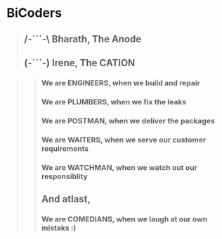 
<h1> BiCoders </h1>

> <h2> /-```-\ Bharath, The Anode </h2>
> <h2> (-```-) Irene, The CATION </h2>

>> <h3> We are ENGINEERS, when we build and repair</h3>
>> <h3> We are PLUMBERS, when we fix the leaks</h3>
>> <h3> We are POSTMAN, when we deliver the packages</h3>
>> <h3> We are WAITERS, when we serve our customer requirements</h3>
>> <h3> We are WATCHMAN, when we watch out our responsiblity</h3>
>> <h2> And atlast,</h2>
>> <h3> We are COMEDIANS, when we laugh at our own mistaks :)</h3>
